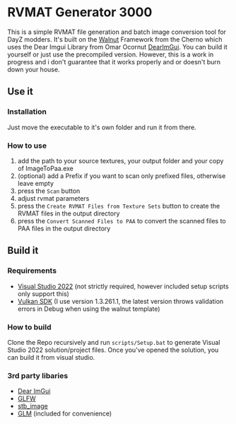 # RVMAT Generator 3000

This is a simple RVMAT file generation and batch image conversion tool for DayZ modders. It's built on the [Walnut](https://github.com/TheCherno/Walnut) Framework from the Cherno which uses the Dear Imgui Library from Omar Ocornut [DearImGui](https://github.com/ocornut/imgui).
You can build it yourself or just use the precompiled version. However, this is a work in progress and i don't guarantee that it works properly and or doesn't burn down your house.

## Use it
### Installation
Just move the executable to it's own folder and run it from there.

### How to use
1. add the path to your source textures, your output folder and your copy of ImageToPaa.exe
2. (optional) add a Prefix if you want to scan only prefixed files, otherwise leave empty
3. press the `Scan` button
4. adjust rvmat parameters
5. press the `Create RVMAT Files from Texture Sets` button to create the RVMAT files in the output directory
6. press the `Convert Scanned Files to PAA` to convert the scanned files to PAA files in the output directory

## Build it
### Requirements
- [Visual Studio 2022](https://visualstudio.com) (not strictly required, however included setup scripts only support this)
- [Vulkan SDK](https://vulkan.lunarg.com/sdk/home#windows) (I use version 1.3.261.1, the latest version throws validation errors in Debug when using the walnut template)

### How to build
Clone the Repo recursively and run `scripts/Setup.bat` to generate Visual Studio 2022 solution/project files. Once you've opened the solution, you can build it from visual studio.

### 3rd party libaries
- [Dear ImGui](https://github.com/ocornut/imgui)
- [GLFW](https://github.com/glfw/glfw)
- [stb_image](https://github.com/nothings/stb)
- [GLM](https://github.com/g-truc/glm) (included for convenience)